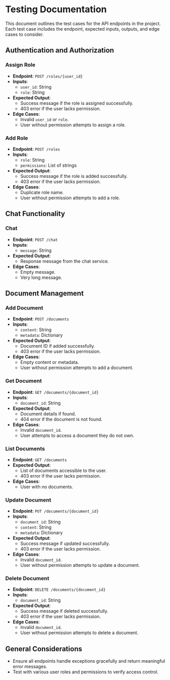 # Testing Documentation

This document outlines the test cases for the API endpoints in the project. Each test case includes the endpoint, expected inputs, outputs, and edge cases to consider.

## Authentication and Authorization

### Assign Role
- **Endpoint**: `POST /roles/{user_id}`
- **Inputs**: 
  - `user_id`: String
  - `role`: String
- **Expected Output**: 
  - Success message if the role is assigned successfully.
  - 403 error if the user lacks permission.
- **Edge Cases**: 
  - Invalid `user_id` or `role`.
  - User without permission attempts to assign a role.

### Add Role
- **Endpoint**: `POST /roles`
- **Inputs**: 
  - `role`: String
  - `permissions`: List of strings
- **Expected Output**: 
  - Success message if the role is added successfully.
  - 403 error if the user lacks permission.
- **Edge Cases**: 
  - Duplicate role name.
  - User without permission attempts to add a role.

## Chat Functionality

### Chat
- **Endpoint**: `POST /chat`
- **Inputs**: 
  - `message`: String
- **Expected Output**: 
  - Response message from the chat service.
- **Edge Cases**: 
  - Empty message.
  - Very long message.

## Document Management

### Add Document
- **Endpoint**: `POST /documents`
- **Inputs**: 
  - `content`: String
  - `metadata`: Dictionary
- **Expected Output**: 
  - Document ID if added successfully.
  - 403 error if the user lacks permission.
- **Edge Cases**: 
  - Empty content or metadata.
  - User without permission attempts to add a document.

### Get Document
- **Endpoint**: `GET /documents/{document_id}`
- **Inputs**: 
  - `document_id`: String
- **Expected Output**: 
  - Document details if found.
  - 404 error if the document is not found.
- **Edge Cases**: 
  - Invalid `document_id`.
  - User attempts to access a document they do not own.

### List Documents
- **Endpoint**: `GET /documents`
- **Expected Output**: 
  - List of documents accessible to the user.
  - 403 error if the user lacks permission.
- **Edge Cases**: 
  - User with no documents.

### Update Document
- **Endpoint**: `PUT /documents/{document_id}`
- **Inputs**: 
  - `document_id`: String
  - `content`: String
  - `metadata`: Dictionary
- **Expected Output**: 
  - Success message if updated successfully.
  - 403 error if the user lacks permission.
- **Edge Cases**: 
  - Invalid `document_id`.
  - User without permission attempts to update a document.

### Delete Document
- **Endpoint**: `DELETE /documents/{document_id}`
- **Inputs**: 
  - `document_id`: String
- **Expected Output**: 
  - Success message if deleted successfully.
  - 403 error if the user lacks permission.
- **Edge Cases**: 
  - Invalid `document_id`.
  - User without permission attempts to delete a document.

## General Considerations
- Ensure all endpoints handle exceptions gracefully and return meaningful error messages.
- Test with various user roles and permissions to verify access control.
